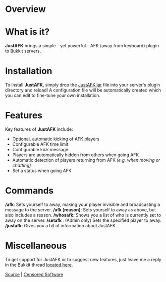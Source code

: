 Overview
========

What is it?
===========

**JustAFK** brings a simple - yet powerful - AFK (away from keyboard) plugin to Bukkit servers.

Installation
============

To install **JustAFK**, simply drop the [JustAFK.jar](http://dev.bukkit.org/) file into your server's plugin directory and reload! A configuration file will be automatically created which you can edit to fine-tune your own installation.

Features
========

Key features of **JustAFK** include: 

* Optional, automatic kicking of AFK players
* Configurable AFK time limit
* Configurable kick message
* Players are automatically hidden from others when going AFK
* Automatic detection of players returning from AFK *(e.g. when moving or chatting)*
* Set a status when going AFK

Commands
========

**/afk**: Sets yourself to away, making your player invisible and broadcasting a message to the server.
**/afk [reason]**: Sets yourself to away as above, but also includes a reason.
**/whosafk**: Shows you a list of who is currently set to away on the server.
**/setafk <player>**: (Admin only) Sets the specified player to away.
**/justafk**: Gives you a bit of information about JustAFK.

Miscellaneous
=============

To get support for JustAFK or to suggest new features, just leave me a reply in the Bukkit thread [located here]().

[Source](http://github.com/alexbennett/Minecraft-JustAFK/) | [Censored Software](http://www.censoredsoftware.com/)
